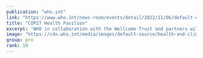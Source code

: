 ```yaml
---
publication: "who.int"
link: "https://www.who.int/news-room/events/detail/2022/11/06/default-calendar/cop27-health-pavilion"
title: "COP27 Health Pavilion"
excerpt: "WHO in collaboration with the Wellcome Trust and partners will host  the Health Pavilion at the COP27 UN Climate Conference, taking place in Sharm El-Sheikh, Egypt from 6 to 18 November, 2022."
image: "https://cdn.who.int/media/images/default-source/health-and-climate-change/pfin0814-thumb.tmb-1200v.jpg?sfvrsn=70e6d701_1"
group: pro
rank: 18
---
```

